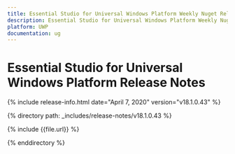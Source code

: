 ```yaml
---
title: Essential Studio for Universal Windows Platform Weekly Nuget Release Release Notes  
description: Essential Studio for Universal Windows Platform Weekly Nuget Release Release Notes  
platform: UWP
documentation: ug
---
```


# Essential Studio for Universal Windows Platform  Release Notes  

{% include release-info.html date="April 7, 2020"  version="v18.1.0.43" %} 


{% directory path: _includes/release-notes/v18.1.0.43 %}

{% include {{file.url}} %}

{% enddirectory %}